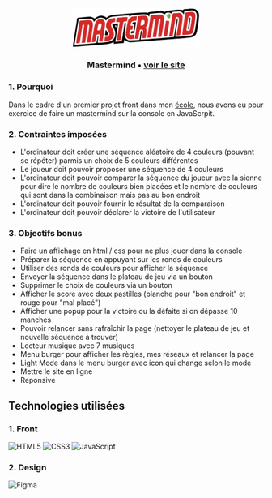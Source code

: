 <p align="center">
  <img width="50%" src="image/mastermind-logo.svg" />
</p>

### <p align="center"> Mastermind • <a href="https://mastermind.anth.ooo" > voir le site </a> </p>


### 1. Pourquoi 
Dans le cadre d'un premier projet front dans mon [école](https://www.hetic.net/), nous avons eu pour exercice de faire un mastermind sur la console en JavaScrpit.

### 2. Contraintes imposées
- L'ordinateur doit créer une séquence aléatoire de 4 couleurs (pouvant se répéter) parmis un choix de 5 couleurs différentes
- Le joueur doit pouvoir proposer une séquence de 4 couleurs
- L'ordinateur doit pouvoir comparer la séquence du joueur avec la sienne pour dire le nombre de couleurs bien placées et le nombre de couleurs qui sont dans la combinaison mais pas au bon endroit
- L'ordinateur doit pouvoir fournir le résultat de la comparaison
- L'ordinateur doit pouvoir déclarer la victoire de l'utilisateur

### 3. Objectifs bonus 
- Faire un affichage en html / css pour ne plus jouer dans la console
- Préparer la séquence en appuyant sur les ronds de couleurs
- Utiliser des ronds de couleurs pour afficher la séquence
- Envoyer la séquence dans le plateau de jeu via un bouton
- Supprimer le choix de couleurs via un bouton
- Afficher le score avec deux pastilles (blanche pour "bon endroit" et rouge pour "mal placé")
- Afficher une popup pour la victoire ou la défaite si on dépasse 10 manches
- Pouvoir relancer sans rafraîchir la page (nettoyer le plateau de jeu et nouvelle séquence à trouver)
- Lecteur musique avec 7 musiques
- Menu burger pour afficher les règles, mes réseaux et relancer la page
- Light Mode dans le menu burger avec icon qui change selon le mode
- Mettre le site en ligne
- Reponsive

## Technologies utilisées

### 1. Front
![HTML5](https://img.shields.io/badge/html5-%23E34F26.svg?style=for-the-badge&logo=html5&logoColor=white)
![CSS3](https://img.shields.io/badge/css3-%231572B6.svg?style=for-the-badge&logo=css3&logoColor=white)
![JavaScript](https://img.shields.io/badge/javascript-%23323330.svg?style=for-the-badge&logo=javascript&logoColor=%23F7DF1E)

### 2. Design
![Figma](https://img.shields.io/badge/figma-%23F24E1E.svg?style=for-the-badge&logo=figma&logoColor=white)
